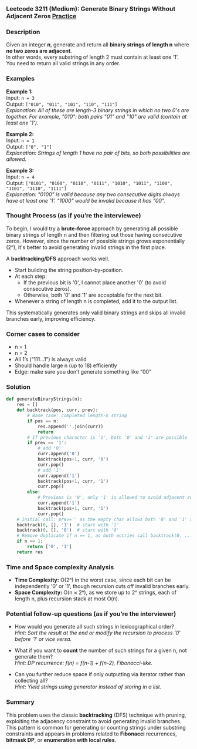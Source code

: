### Leetcode 3211 (Medium): Generate Binary Strings Without Adjacent Zeros [Practice](https://leetcode.com/problems/generate-binary-strings-without-adjacent-zeros)

### Description  
Given an integer **n**, generate and return all **binary strings of length n** where **no two zeros are adjacent**.  
In other words, every substring of length 2 must contain at least one ‘1’.  
You need to return all valid strings in any order.

### Examples  

**Example 1:**  
Input: `n = 3`  
Output: `["010", "011", "101", "110", "111"]`  
*Explanation: All of these are length-3 binary strings in which no two 0's are together. For example, "010": both pairs "01" and "10" are valid (contain at least one '1').*

**Example 2:**  
Input: `n = 1`  
Output: `["0", "1"]`  
*Explanation: Strings of length 1 have no pair of bits, so both possibilities are allowed.*

**Example 3:**  
Input: `n = 4`  
Output: `["0101", "0100", "0110", "0111", "1010", "1011", "1100", "1101", "1110", "1111"]`  
*Explanation: "0100" is valid because any two consecutive digits always have at least one '1'. "1000" would be invalid because it has "00".*

### Thought Process (as if you’re the interviewee)  
To begin, I would try a **brute-force** approach by generating all possible binary strings of length n and then filtering out those having consecutive zeros. However, since the number of possible strings grows exponentially (2ⁿ), it's better to avoid generating invalid strings in the first place.

A **backtracking/DFS** approach works well.  
- Start building the string position-by-position.
- At each step:
  - If the previous bit is '0', I cannot place another '0' (to avoid consecutive zeros).
  - Otherwise, both '0' and '1' are acceptable for the next bit.
- Whenever a string of length n is completed, add it to the output list.

This systematically generates only valid binary strings and skips all invalid branches early, improving efficiency.

### Corner cases to consider  
- n = 1  
- n = 2  
- All 1’s (“111…1”) is always valid  
- Should handle large n (up to 18) efficiently  
- Edge: make sure you don’t generate something like “00”

### Solution

```python
def generateBinaryStrings(n):
    res = []
    def backtrack(pos, curr, prev):
        # Base case: completed length-n string
        if pos == n:
            res.append(''.join(curr))
            return
        # If previous character is '1', both '0' and '1' are possible
        if prev == '1':
            # add '0'
            curr.append('0')
            backtrack(pos+1, curr, '0')
            curr.pop()
            # add '1'
            curr.append('1')
            backtrack(pos+1, curr, '1')
            curr.pop()
        else:
            # Previous is '0', only '1' is allowed to avoid adjacent zeros
            curr.append('1')
            backtrack(pos+1, curr, '1')
            curr.pop()
    # Initial call: prev='' as the empty char allows both '0' and '1' as start
    backtrack(0, [], '1')  # start with '1'
    backtrack(0, [], '0')  # start with '0'
    # Remove duplicate if n == 1, as both entries call backtrack(0, ..., ...)
    if n == 1:
        return ['0', '1']
    return res
```

### Time and Space complexity Analysis  

- **Time Complexity:** O(2ⁿ) in the worst case, since each bit can be independently '0' or '1', though recursion cuts off invalid branches early.
- **Space Complexity:** O(n × 2ⁿ), as we store up to 2ⁿ strings, each of length n, plus recursion stack at most O(n).

### Potential follow-up questions (as if you’re the interviewer)  

- How would you generate all such strings in lexicographical order?  
  *Hint: Sort the result at the end or modify the recursion to process '0' before '1' or vice versa.*

- What if you want to **count** the number of such strings for a given n, not generate them?  
  *Hint: DP recurrence: f(n) = f(n-1) + f(n-2), Fibonacci-like.*

- Can you further reduce space if only outputting via iterator rather than collecting all?  
  *Hint: Yield strings using generator instead of storing in a list.*

### Summary
This problem uses the classic **backtracking** (DFS) technique with pruning, exploiting the adjacency constraint to avoid generating invalid branches.  
This pattern is common for generating or counting strings under substring constraints and appears in problems related to **Fibonacci** recurrences, **bitmask DP**, or **enumeration with local rules**.